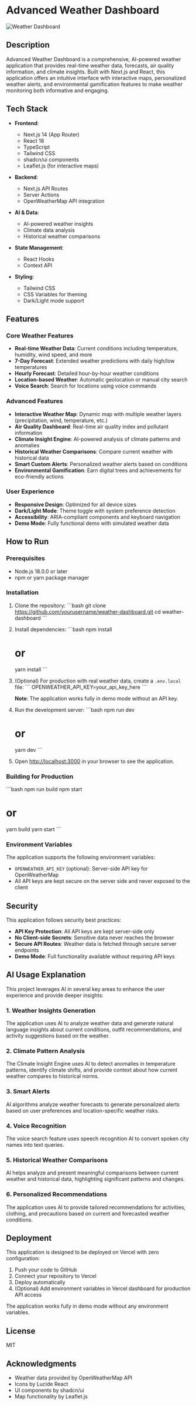 # Advanced Weather Dashboard

![Weather Dashboard](https://placeholder.svg?height=300&width=600&text=Weather+Dashboard)

## Description

Advanced Weather Dashboard is a comprehensive, AI-powered weather application that provides real-time weather data, forecasts, air quality information, and climate insights. Built with Next.js and React, this application offers an intuitive interface with interactive maps, personalized weather alerts, and environmental gamification features to make weather monitoring both informative and engaging.

## Tech Stack

- **Frontend**: 
  - Next.js 14 (App Router)
  - React 18
  - TypeScript
  - Tailwind CSS
  - shadcn/ui components
  - Leaflet.js (for interactive maps)

- **Backend**:
  - Next.js API Routes
  - Server Actions
  - OpenWeatherMap API integration

- **AI & Data**:
  - AI-powered weather insights
  - Climate data analysis
  - Historical weather comparisons

- **State Management**:
  - React Hooks
  - Context API

- **Styling**:
  - Tailwind CSS
  - CSS Variables for theming
  - Dark/Light mode support

## Features

### Core Weather Features
- **Real-time Weather Data**: Current conditions including temperature, humidity, wind speed, and more
- **7-Day Forecast**: Extended weather predictions with daily high/low temperatures
- **Hourly Forecast**: Detailed hour-by-hour weather conditions
- **Location-based Weather**: Automatic geolocation or manual city search
- **Voice Search**: Search for locations using voice commands

### Advanced Features
- **Interactive Weather Map**: Dynamic map with multiple weather layers (precipitation, wind, temperature, etc.)
- **Air Quality Dashboard**: Real-time air quality index and pollutant information
- **Climate Insight Engine**: AI-powered analysis of climate patterns and anomalies
- **Historical Weather Comparisons**: Compare current weather with historical data
- **Smart Custom Alerts**: Personalized weather alerts based on conditions
- **Environmental Gamification**: Earn digital trees and achievements for eco-friendly actions

### User Experience
- **Responsive Design**: Optimized for all device sizes
- **Dark/Light Mode**: Theme toggle with system preference detection
- **Accessibility**: ARIA-compliant components and keyboard navigation
- **Demo Mode**: Fully functional demo with simulated weather data

## How to Run

### Prerequisites
- Node.js 18.0.0 or later
- npm or yarn package manager

### Installation

1. Clone the repository:
   \`\`\`bash
   git clone https://github.com/yourusername/weather-dashboard.git
   cd weather-dashboard
   \`\`\`

2. Install dependencies:
   \`\`\`bash
   npm install
   # or
   yarn install
   \`\`\`

3. (Optional) For production with real weather data, create a `.env.local` file:
   \`\`\`
   OPENWEATHER_API_KEY=your_api_key_here
   \`\`\`
   
   **Note**: The application works fully in demo mode without an API key.

4. Run the development server:
   \`\`\`bash
   npm run dev
   # or
   yarn dev
   \`\`\`

5. Open [http://localhost:3000](http://localhost:3000) in your browser to see the application.

### Building for Production

\`\`\`bash
npm run build
npm start
# or
yarn build
yarn start
\`\`\`

### Environment Variables

The application supports the following environment variables:

- `OPENWEATHER_API_KEY` (optional): Server-side API key for OpenWeatherMap
- All API keys are kept secure on the server side and never exposed to the client

## Security

This application follows security best practices:

- **API Key Protection**: All API keys are kept server-side only
- **No Client-side Secrets**: Sensitive data never reaches the browser
- **Secure API Routes**: Weather data is fetched through secure server endpoints
- **Demo Mode**: Full functionality available without requiring API keys

## AI Usage Explanation

This project leverages AI in several key areas to enhance the user experience and provide deeper insights:

### 1. Weather Insights Generation
The application uses AI to analyze weather data and generate natural language insights about current conditions, outfit recommendations, and activity suggestions based on the weather.

### 2. Climate Pattern Analysis
The Climate Insight Engine uses AI to detect anomalies in temperature patterns, identify climate shifts, and provide context about how current weather compares to historical norms.

### 3. Smart Alerts
AI algorithms analyze weather forecasts to generate personalized alerts based on user preferences and location-specific weather risks.

### 4. Voice Recognition
The voice search feature uses speech recognition AI to convert spoken city names into text queries.

### 5. Historical Weather Comparisons
AI helps analyze and present meaningful comparisons between current weather and historical data, highlighting significant patterns and changes.

### 6. Personalized Recommendations
The application uses AI to provide tailored recommendations for activities, clothing, and precautions based on current and forecasted weather conditions.

## Deployment

This application is designed to be deployed on Vercel with zero configuration:

1. Push your code to GitHub
2. Connect your repository to Vercel
3. Deploy automatically
4. (Optional) Add environment variables in Vercel dashboard for production API access

The application works fully in demo mode without any environment variables.

## License

MIT

## Acknowledgments

- Weather data provided by OpenWeatherMap API
- Icons by Lucide React
- UI components by shadcn/ui
- Map functionality by Leaflet.js

